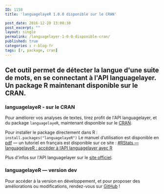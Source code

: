 ```yaml
---
ID: 1158
title: 'languagelayeR 1.0.0 disponible sur le CRAN'

post_date: 2016-12-20 13:00:30
post_excerpt: ""
layout: single
permalink: /languagelayer-1-0-0-disponible-cran/
published: true
categories : r-blog-fr
tags: [r, package, cran]
---
```

## Cet outil permet de détecter la langue d'une suite de mots, en se connectant à l'API languagelayer. Un package R maintenant disponible sur le CRAN.
<!--more-->
### languagelayeR - sur le CRAN
Pour améliorer vos analyses de textes, tirez profit de l'API languagelayer, et du package `languagelayeR`, maintenant disponible sur le <a href="https://CRAN.R-project.org/package=languagelayeR" target="_blank">CRAN</a>.

Pour installer le package directement dans R :
`install.packages("languagelayeR")`
Le manuel d’utilisation est disponible en <a href="https://cran.r-project.org/web/packages/languagelayeR/languagelayeR.pdf" target="_blank">pdf</a> — un tutoriel en français est disponible sur ce site : <a href="http://colinfay.me/rstats-languagelayer-api/" target="_blank">#RStats — languagelayeR : accéder à l’API languagelayer avec R</a>

Plus d'infos sur l'API languagelayer sur le <a href="https://languagelayer.com/" target="_blank">site officiel</a>.
### languagelayeR — version dev
Pour accéder à la version en développement, et pour proposer des améliorations ou modifications, rendez-vous sur <a href="https://github.com/ColinFay" target="_blank">GitHub</a> !
